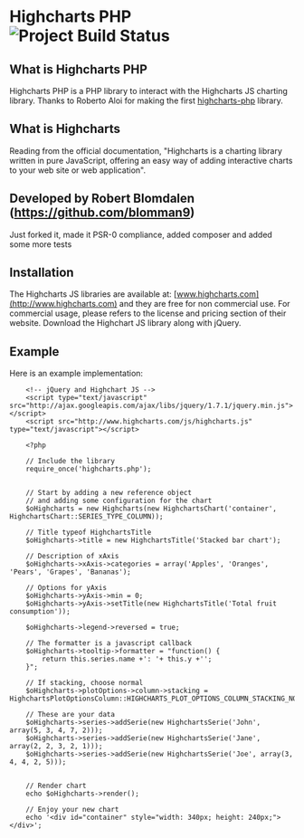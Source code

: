 Highcharts PHP ![Project Build Status](https://secure.travis-ci.org/blomman9/Highcharts-PHP.png)
======================

What is Highcharts PHP
----------------------

Highcharts PHP is a PHP library to interact with the Highcharts JS charting library. Thanks to Roberto Aloi for making the first [highcharts-php](https://bitbucket.org/roberto.aloi/highcharts-php/) library.

What is Highcharts
------------------

Reading from the official documentation, "Highcharts is a charting library written in pure JavaScript, offering an easy way of adding interactive charts to your web site or web application".

Developed by Robert Blomdalen (https://github.com/blomman9)
-----------------------------

Just forked it, made it PSR-0 compliance, added composer and added some more tests

Installation
------------

The Highcharts JS libraries are available at: [www.highcharts.com](http://www.highcharts.com) and they are free for non commercial use. For commercial usage, please refers to the license and pricing section of their website. Download the Highchart JS library along with jQuery.

Example
-------

Here is an example implementation:

        <!-- jQuery and Highchart JS -->
        <script type="text/javascript" src="http://ajax.googleapis.com/ajax/libs/jquery/1.7.1/jquery.min.js"></script>
        <script src="http://www.highcharts.com/js/highcharts.js" type="text/javascript"></script>

        <?php

        // Include the library
        require_once('highcharts.php');


        // Start by adding a new reference object
        // and adding some configuration for the chart
        $oHighcharts = new Highcharts(new HighchartsChart('container', HighchartsChart::SERIES_TYPE_COLUMN));

        // Title typeof HighchartsTitle
        $oHighcharts->title = new HighchartsTitle('Stacked bar chart');

        // Description of xAxis
        $oHighcharts->xAxis->categories = array('Apples', 'Oranges', 'Pears', 'Grapes', 'Bananas');

        // Options for yAxis
        $oHighcharts->yAxis->min = 0;
        $oHighcharts->yAxis->setTitle(new HighchartsTitle('Total fruit consumption'));

        $oHighcharts->legend->reversed = true;

        // The formatter is a javascript callback
        $oHighcharts->tooltip->formatter = "function() {
            return this.series.name +': '+ this.y +'';
        }";

        // If stacking, choose normal
        $oHighcharts->plotOptions->column->stacking = HighchartsPlotOptionsColumn::HIGHCHARTS_PLOT_OPTIONS_COLUMN_STACKING_NORMAL;

        // These are your data
        $oHighcharts->series->addSerie(new HighchartsSerie('John', array(5, 3, 4, 7, 2)));
        $oHighcharts->series->addSerie(new HighchartsSerie('Jane', array(2, 2, 3, 2, 1)));
        $oHighcharts->series->addSerie(new HighchartsSerie('Joe', array(3, 4, 4, 2, 5)));


        // Render chart
        echo $oHighcharts->render();

        // Enjoy your new chart
        echo '<div id="container" style="width: 340px; height: 240px;"> </div>';